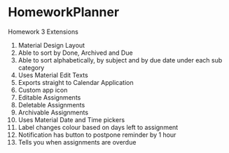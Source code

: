 # HomeworkPlanner
Homework 3 Extensions

1. Material Design Layout
2. Able to sort by Done, Archived and Due
3. Able to sort alphabetically, by subject and by due date under each sub category
4. Uses Material Edit Texts
5. Exports straight to Calendar Application
6. Custom app icon
7. Editable Assignments
8. Deletable Assignments
9. Archivable Assignments
10. Uses Material Date and Time pickers
11. Label changes colour based on days left to assignment
12. Notification has button to postpone reminder by 1 hour
13. Tells you when assignments are overdue
